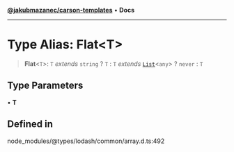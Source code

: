 [**@jakubmazanec/carson-templates**](../../../README.md) • **Docs**

---

# Type Alias: Flat\<T\>

> **Flat**\<`T`\>: `T` _extends_ `string` ? `T` : `T` _extends_ [`List`](List.md)\<`any`\> ? `never`
> : `T`

## Type Parameters

• **T**

## Defined in

node_modules/@types/lodash/common/array.d.ts:492
